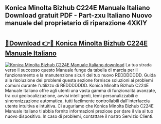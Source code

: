 ## Konica Minolta Bizhub C224E Manuale Italiano Download gratuit PDF - Part-zxu Italiano Nuovo manuale del proprietario di riparazione 4XKIY

# <h2><a href="http://dffijt.blite.top/?on=Konica+Minolta+Bizhub+C224E+Manuale+Italiano">🔗Download 👉🔴 Konica Minolta Bizhub C224E Manuale Italiano</a></h2>

[![Konica Minolta Bizhub C224E Manuale Italiano download](https://i.imgur.com/lujVjoI.png)](http://dffijt.blite.top/?on=Konica+Minolta+Bizhub+C224E+Manuale+Italiano)
La tua strada verso il successo questo Manuale funge da tabella di marcia per il funzionamento e la manutenzione sicuri del tuo nuovo REDDDDDDD. Guida alla risoluzione dei problemi questa sezione fornisce soluzioni ai problemi comuni durante l'utilizzo di REDDDDDDD. Konica Minolta Bizhub C224E Manuale Italiano offre agli utenti una vasta gamma di funzionalità avanzate, tra cui geolocalizzazione, avvisi intelligenti, temi personalizzabili e sincronizzazione automatica, tutti facilmente controllabili dall'interfaccia utente intuitiva e intuitiva. Ci auguriamo che Konica Minolta Bizhub C224E Manuale Italiano ti abbia fornito informazioni preziose per dare il via al tuo nuovo dispositivo. In caso di problemi, contattare il nostro Servizio Clienti.
